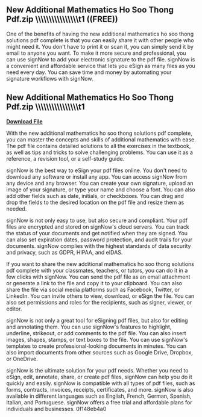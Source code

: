 ## New Additional Mathematics Ho Soo Thong Pdf.zip \\\\\\\\\\\\\\\\\\\\\\\\\\\\\\\\t1 ((FREE))

  
One of the benefits of having the new additional mathematics ho soo thong solutions pdf complete is that you can easily share it with other people who might need it. You don't have to print it or scan it, you can simply send it by email to anyone you want. To make it more secure and professional, you can use signNow to add your electronic signature to the pdf file. signNow is a convenient and affordable service that lets you eSign as many files as you need every day. You can save time and money by automating your signature workflows with signNow.
 
## New Additional Mathematics Ho Soo Thong Pdf.zip \\\\\\\\\\\\\\\\\\\\\\\\\\\\\\\\t1


[**Download File**](https://www.google.com/url?q=https%3A%2F%2Furluss.com%2F2tKFSd&sa=D&sntz=1&usg=AOvVaw0CDv4BOo_khUrOYyibZP2-)

  
With the new additional mathematics ho soo thong solutions pdf complete, you can master the concepts and skills of additional mathematics with ease. The pdf file contains detailed solutions to all the exercises in the textbook, as well as tips and tricks to solve challenging problems. You can use it as a reference, a revision tool, or a self-study guide.
  
signNow is the best way to eSign your pdf files online. You don't need to download any software or install any app. You can access signNow from any device and any browser. You can create your own signature, upload an image of your signature, or type your name and choose a font. You can also add other fields such as date, initials, or checkboxes. You can drag and drop the fields to the desired location on the pdf file and resize them as needed.
  
signNow is not only easy to use, but also secure and compliant. Your pdf files are encrypted and stored on signNow's cloud servers. You can track the status of your documents and get notified when they are signed. You can also set expiration dates, password protection, and audit trails for your documents. signNow complies with the highest standards of data security and privacy, such as GDPR, HIPAA, and eIDAS.
  
If you want to share the new additional mathematics ho soo thong solutions pdf complete with your classmates, teachers, or tutors, you can do it in a few clicks with signNow. You can send the pdf file as an email attachment or generate a link to the file and copy it to your clipboard. You can also share the file via social media platforms such as Facebook, Twitter, or LinkedIn. You can invite others to view, download, or eSign the file. You can also set permissions and roles for the recipients, such as signer, viewer, or editor.
  
signNow is not only a great tool for eSigning pdf files, but also for editing and annotating them. You can use signNow's features to highlight, underline, strikeout, or add comments to the pdf file. You can also insert images, shapes, stamps, or text boxes to the file. You can use signNow's templates to create professional-looking documents in minutes. You can also import documents from other sources such as Google Drive, Dropbox, or OneDrive.
  
signNow is the ultimate solution for your pdf needs. Whether you need to eSign, edit, annotate, share, or create pdf files, signNow can help you do it quickly and easily. signNow is compatible with all types of pdf files, such as forms, contracts, invoices, receipts, certificates, and more. signNow is also available in different languages such as English, French, German, Spanish, Italian, and Portuguese. signNow offers a free trial and affordable plans for individuals and businesses.
 0f148eb4a0
